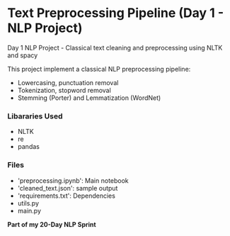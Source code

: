 # Text Preprocessing Pipeline (Day 1 - NLP Project)
Day 1 NLP Project - Classical text cleaning and preprocessing using NLTK and spacy

This project implement a classical NLP preprocessing pipeline:
- Lowercasing, punctuation removal
- Tokenization, stopword removal
- Stemming (Porter) and Lemmatization (WordNet)

### Libararies Used
- NLTK
- re
- pandas

### Files
- 'preprocessing.ipynb': Main notebook
- 'cleaned_text.json': sample output
- 'requirements.txt': Dependencies
- utils.py
- main.py

**Part of my 20-Day NLP Sprint**
